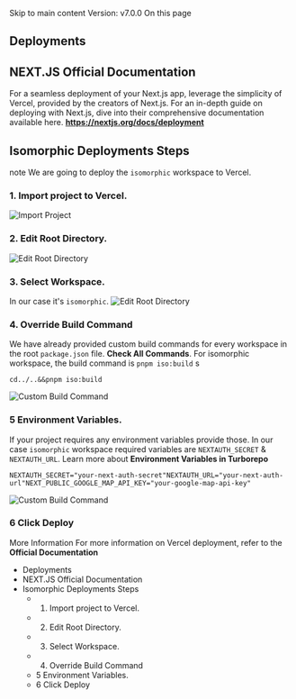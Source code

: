 Skip to main content
Version: v7.0.0
On this page
## Deployments​
## NEXT.JS Official Documentation​
For a seamless deployment of your Next.js app, leverage the simplicity of Vercel, provided by the creators of Next.js.
For an in-depth guide on deploying with Next.js, dive into their comprehensive documentation available here. **https://nextjs.org/docs/deployment**
## Isomorphic Deployments Steps​
note
We are going to deploy the `isomorphic` workspace to Vercel.
### 1. Import project to Vercel.​
![Import Project](https://isomorphic-doc.vercel.app/assets/images/import-git-repo-1e656ebf138afde48a68901317faf9d8.png)
### 2. Edit Root Directory.​
![Edit Root Directory](https://isomorphic-doc.vercel.app/assets/images/edit-root-directory-45bb9db3fa3f2ca82f021f027d821bdb.png)
### 3. Select Workspace.​
In our case it's `isomorphic`.
![Edit Root Directory](https://isomorphic-doc.vercel.app/assets/images/select-iso-cfe981ae6a5a6a87a91c6b34e650adcb.png)
### 4. Override Build Command​
We have already provided custom build commands for every workspace in the root `package.json` file. **Check All Commands**. For isomorphic workspace, the build command is `pnpm iso:build` s
```
cd../..&&pnpm iso:build
```

![Custom Build Command](https://isomorphic-doc.vercel.app/assets/images/custom-build-cmd-b7b7b6350ef62d07bc7853b786d029fb.png)
### 5 Environment Variables.​
If your project requires any environment variables provide those. In our case `isomorphic` workspace required variables are `NEXTAUTH_SECRET` & `NEXTAUTH_URL`. Learn more about **Environment Variables in Turborepo**
```
NEXTAUTH_SECRET="your-next-auth-secret"NEXTAUTH_URL="your-next-auth-url"NEXT_PUBLIC_GOOGLE_MAP_API_KEY="your-google-map-api-key"
```

![Custom Build Command](https://isomorphic-doc.vercel.app/assets/images/environments-1433fcbd6d08f93bf30e1ece248f4a7c.png)
### 6 Click Deploy​
More Information
For more information on Vercel deployment, refer to the **Official Documentation**
  * Deployments
  * NEXT.JS Official Documentation
  * Isomorphic Deployments Steps
    * 1. Import project to Vercel.
    * 2. Edit Root Directory.
    * 3. Select Workspace.
    * 4. Override Build Command
    * 5 Environment Variables.
    * 6 Click Deploy


